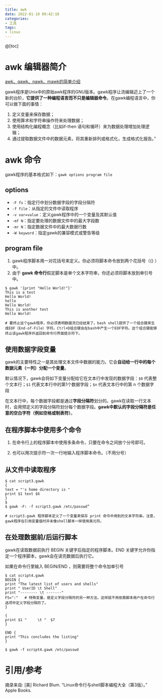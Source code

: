 ```yaml
---
title: awk
date: 2022-01-10 09:42:10
categories:
- 工具
tags:
- linux
---
```

@[toc]

# awk 编辑器简介
[awk、gawk、nawk、mawk的简单介绍](https://blog.csdn.net/gechangli7/article/details/51547641)

gawk程序是Unix中的原始awk程序的GNU版本。gawk程序让流编辑迈上了一个新的台阶，**它提供了一种编程语言而不只是编辑器命令**。在gawk编程语言中，你可以做下面的事情：
1. 定义变量来保存数据；
2. 使用算术和字符串操作符来处理数据；
3. 使用结构化编程概念（比如if-then 语句和循环）来为数据处理增加处理逻辑；
4. 通过提取数据文件中的数据元素，将其重新排列或格式化，生成格式化报告。”


# awk 命令
gawk程序的基本格式如下：`gawk options program file`

## options
- `-F fs`：指定行中划分数据字段的字段分隔符
- `-f file`：从指定的文件中读取程序
- `-v var=value`：定义gawk程序中的一个变量及其默认值
- `-mf N`：指定要处理的数据文件中的最大字段数
- `-mr N`：指定数据文件中的最大数据行数
- `-W keyword`：指定gawk的兼容模式或警告等级


## program file
1. gawk程序脚本用一对花括号来定义。你必须将脚本命令放到两个花括号（{} ）中。
2. 由于 **gawk 命令行**假定脚本是单个文本字符串，你还必须将脚本放到单引号中。

```
$ gawk '{print "Hello World!"}'
This is a test
Hello World!
hello
Hello World!
This is another test
Hello World!

# 要终止这个gawk程序，你必须表明数据流已经结束了。bash shell提供了一个组合键来生成EOF（End-of-File）字符。Ctrl+D组合键会在bash中产生一个EOF字符。这个组合键能够终止该gawk程序并返回到命令行界面提示符下。
```

## 使用数据字段变量
gawk的主要特性之一是其处理文本文件中数据的能力。它会**自动给一行中的每个数据元素（一列）分配一个变量**。

默认情况下，gawk会将如下变量分配给它在文本行中发现的数据字段：`$0` 代表整个文本行；`$1` 代表文本行中的第1个数据字段；`$n` 代表文本行中的第 n 个数据字段

在文本行中，每个数据字段都是通过**字段分隔符**划分的。gawk在读取一行文本时，会用预定义的字段分隔符划分每个数据字段。**gawk中默认的字段分隔符是任意的空白字符（例如空格或制表符）**。

## 在程序脚本中使用多个命令

1. 在命令行上的程序脚本中使用多条命令，只要在命令之间放个分号即可。

2. 也可以用次提示符一次一行地输入程序脚本命令。（不用分号）

## 从文件中读取程序
```
$ cat script3.gawk
{
text = "'s home directory is "
print $1 text $6
}
$
$ gawk -F: -f script3.gawk /etc/passwd”

# script3.gawk 程序脚本定义了一个变量来保存 print 命令中用到的文本字符串。注意，gawk程序在引用变量值时并未像shell脚本一样使用美元符。

```

## 在处理数据前/后运行脚本

gawk在读取数据前执行 BEGIN 关键字后指定的程序脚本。END 关键字允许你指定一个程序脚本，gawk会在读完数据后执行它。

如果在命令行里输入 BEGIN/END ，则需要将整个命令加单引号


```
$ cat script4.gawk
BEGIN {
print "The latest list of users and shells"
print " UserID \t Shell"
print "-------- \t -------"
FS=":"   # 特殊变量，是定义字段分隔符的另一种方法。这样就不用依靠脚本用户在命令行选项中定义字段分隔符了。
}

{
print $1 "     \t "  $7
}

END {
print "This concludes the listing"
}

$ gawk -f script4.gawk /etc/passwd
```




# 引用/参考
摘录来自: [美] Richard Blum. “Linux命令行与shell脚本编程大全（第3版）。” Apple Books. 